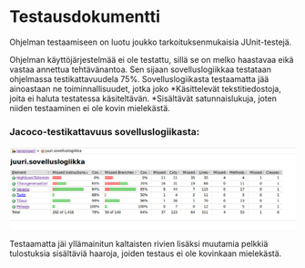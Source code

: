 # Testausdokumentti

Ohjelman testaamiseen on luotu joukko tarkoituksenmukaisia JUnit-testejä.

Ohjelman käyttöjärjestelmää ei ole testattu, sillä se on melko haastavaa eikä vastaa annettua tehtävänantoa. Sen sijaan sovelluslogiikkaa 
testataan ohjelmassa testikattavuudela 75%. Sovelluslogiikasta testaamatta jää ainoastaan ne toiminnallisuudet, jotka joko
*Käsittelevät tekstitiedostoja, joita ei haluta testatessa käsiteltävän.
*Sisältävät satunnaislukuja, joten niiden testaaminen ei ole kovin mielekästä.

### Jacoco-testikattavuus sovelluslogiikasta:
<img src="https://raw.githubusercontent.com/Hipsterisiili/ohjelmistotuotanto/master/dokumentointi/Screenshot%20from%202019-05-05%2023-15-23.png" width="800">

Testaamatta jäi yllämainitun kaltaisten rivien lisäksi muutamia pelkkiä tulostuksia sisältäviä haaroja, joiden testaus ei ole kovinkaan mielekästä.
